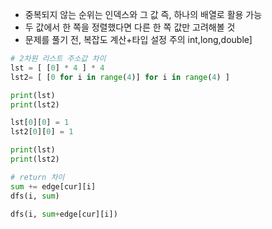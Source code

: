 * 중복되지 않는 순위는 인덱스와 그 값 즉, 하나의 배열로 활용 가능
* 두 값에서 한 쪽을 정렬했다면 다른 한 쪽 값만 고려해볼 것
* 문제를 풀기 전, 복잡도 계산+타입 설정 주의 int,long,double]

```python
# 2차원 리스트 주소값 차이
lst = [ [0] * 4 ] * 4
lst2= [ [0 for i in range(4)] for i in range(4) ]

print(lst)
print(lst2)

lst[0][0] = 1
lst2[0][0] = 1

print(lst)
print(lst2)
```

```python
# return 차이
sum += edge[cur][i] 
dfs(i, sum)

dfs(i, sum+edge[cur][i])
```
